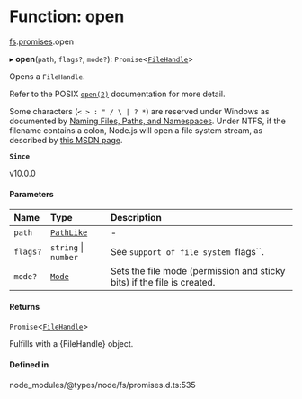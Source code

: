 # Function: open

[fs](../modules/fs.md).[promises](../modules/fs.promises.md).open

▸ **open**(`path`, `flags?`, `mode?`): `Promise`<[`FileHandle`](../interfaces/fs.promises.FileHandle.md)\>

Opens a `FileHandle`.

Refer to the POSIX [`open(2)`](http://man7.org/linux/man-pages/man2/open.2.html) documentation for more detail.

Some characters (`< > : " / \ | ? *`) are reserved under Windows as documented
by [Naming Files, Paths, and Namespaces](https://docs.microsoft.com/en-us/windows/desktop/FileIO/naming-a-file). Under NTFS, if the filename contains
a colon, Node.js will open a file system stream, as described by [this MSDN page](https://docs.microsoft.com/en-us/windows/desktop/FileIO/using-streams).

**`Since`**

v10.0.0

#### Parameters

| Name | Type | Description |
| :------ | :------ | :------ |
| `path` | [`PathLike`](../types/fs.PathLike.md) | - |
| `flags?` | `string` \| `number` | See `support of file system `flags``. |
| `mode?` | [`Mode`](../types/fs.Mode.md) | Sets the file mode (permission and sticky bits) if the file is created. |

#### Returns

`Promise`<[`FileHandle`](../interfaces/fs.promises.FileHandle.md)\>

Fulfills with a {FileHandle} object.

#### Defined in

node_modules/@types/node/fs/promises.d.ts:535
